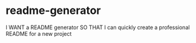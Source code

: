 # readme-generator
I WANT a README generator SO THAT I can quickly create a professional README for a new project
